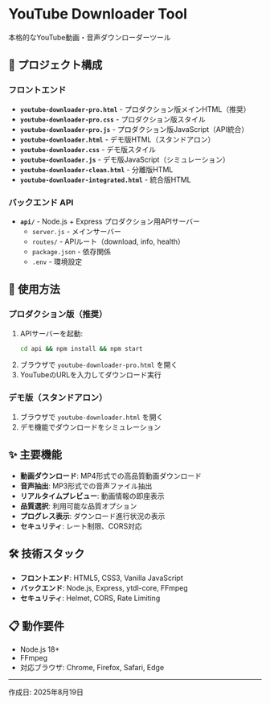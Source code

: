 # YouTube Downloader Tool

本格的なYouTube動画・音声ダウンローダーツール

## 📁 プロジェクト構成

### フロントエンド
- **`youtube-downloader-pro.html`** - プロダクション版メインHTML（推奨）
- **`youtube-downloader-pro.css`** - プロダクション版スタイル
- **`youtube-downloader-pro.js`** - プロダクション版JavaScript（API統合）
- **`youtube-downloader.html`** - デモ版HTML（スタンドアロン）
- **`youtube-downloader.css`** - デモ版スタイル
- **`youtube-downloader.js`** - デモ版JavaScript（シミュレーション）
- **`youtube-downloader-clean.html`** - 分離版HTML
- **`youtube-downloader-integrated.html`** - 統合版HTML

### バックエンド API
- **`api/`** - Node.js + Express プロダクション用APIサーバー
  - `server.js` - メインサーバー
  - `routes/` - APIルート（download, info, health）
  - `package.json` - 依存関係
  - `.env` - 環境設定

## 🚀 使用方法

### プロダクション版（推奨）
1. APIサーバーを起動:
   ```bash
   cd api && npm install && npm start
   ```
2. ブラウザで `youtube-downloader-pro.html` を開く
3. YouTubeのURLを入力してダウンロード実行

### デモ版（スタンドアロン）
1. ブラウザで `youtube-downloader.html` を開く
2. デモ機能でダウンロードをシミュレーション

## ✨ 主要機能

- **動画ダウンロード**: MP4形式での高品質動画ダウンロード
- **音声抽出**: MP3形式での音声ファイル抽出
- **リアルタイムプレビュー**: 動画情報の即座表示
- **品質選択**: 利用可能な品質オプション
- **プログレス表示**: ダウンロード進行状況の表示
- **セキュリティ**: レート制限、CORS対応

## 🛠 技術スタック

- **フロントエンド**: HTML5, CSS3, Vanilla JavaScript
- **バックエンド**: Node.js, Express, ytdl-core, FFmpeg
- **セキュリティ**: Helmet, CORS, Rate Limiting

## 📋 動作要件

- Node.js 18+
- FFmpeg
- 対応ブラウザ: Chrome, Firefox, Safari, Edge

---
作成日: 2025年8月19日

